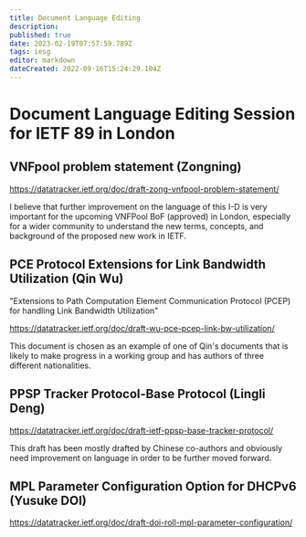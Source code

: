 ```yaml
---
title: Document Language Editing
description: 
published: true
date: 2023-02-19T07:57:59.789Z
tags: iesg
editor: markdown
dateCreated: 2022-09-16T15:24:29.104Z
---
```


# Document Language Editing Session for IETF 89 in London 

## VNFpool problem statement (Zongning) 

https://datatracker.ietf.org/doc/draft-zong-vnfpool-problem-statement/

I believe that further improvement on the language of this I-D is very important for the upcoming VNFPool BoF (approved) in London, especially for a wider community to understand the new terms, concepts, and background of the proposed new work in IETF.

## PCE Protocol Extensions for Link Bandwidth Utilization (Qin Wu) 

"Extensions to Path Computation Element Communication Protocol (PCEP) for handling Link Bandwidth Utilization"

https://datatracker.ietf.org/doc/draft-wu-pce-pcep-link-bw-utilization/

This document is chosen as an example of one of Qin's documents that is likely to make progress in a working group and has authors of three different nationalities. 

## PPSP Tracker Protocol-Base Protocol (Lingli Deng) 

https://datatracker.ietf.org/doc/draft-ietf-ppsp-base-tracker-protocol/

This draft has been mostly drafted by Chinese co-authors and obviously need improvement on language in order to be further moved forward.

## MPL Parameter Configuration Option for DHCPv6 (Yusuke DOI) 

https://datatracker.ietf.org/doc/draft-doi-roll-mpl-parameter-configuration/

